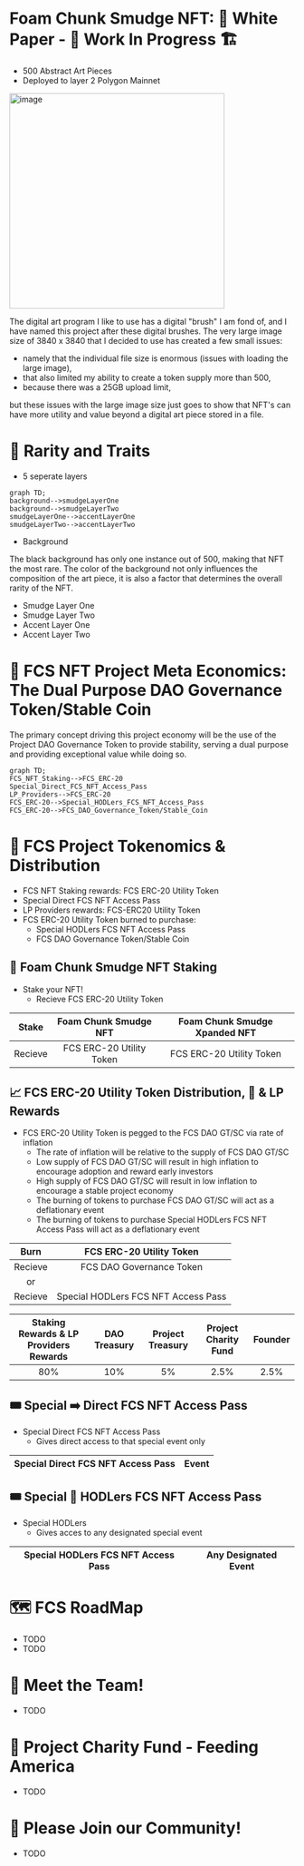 # Foam Chunk Smudge NFT: 📃 White Paper - 🚧 Work In Progress 🏗
- 500 Abstract Art Pieces
- Deployed to layer 2 Polygon Mainnet

<p><img align="center" src="https://user-images.githubusercontent.com/104662990/196208041-9e38bb66-8a96-4a82-b968-69870727985a.jpg" alt="image" 
width="380" height="380" /></p>

The digital art program I like to use has a digital "brush" I am fond of, and I have named this project after these digital brushes.
The very large image size of 3840 x 3840 that I decided to use has created a few small issues:
- namely that the individual file size is enormous (issues with loading the large image), 
- that also limited my ability to create a token supply more than 500,
- because there was a 25GB upload limit,

but these issues with the large image size just goes to show that NFT's can have more utility and value beyond a digital art piece stored in a file.

# 💎 Rarity and Traits

- 5 seperate layers

```mermaid
graph TD;
background-->smudgeLayerOne
background-->smudgeLayerTwo
smudgeLayerOne-->accentLayerOne
smudgeLayerTwo-->accentLayerTwo

```

- Background

The black background has only one instance out of 500, making that NFT the most rare.
The color of the background not only influences the composition of the art piece, it is also a factor that determines the overall rarity of the NFT.

- Smudge Layer One
- Smudge Layer Two
- Accent Layer One
- Accent Layer Two

# 🏦 FCS NFT Project Meta Economics: The Dual Purpose DAO Governance Token/Stable Coin
The primary concept driving this project economy will be the use of the Project DAO Governance Token to provide stability, serving a dual purpose and providing exceptional value while doing so.
```mermaid
graph TD;
FCS_NFT_Staking-->FCS_ERC-20
Special_Direct_FCS_NFT_Access_Pass
LP_Providers-->FCS_ERC-20
FCS_ERC-20-->Special_HODLers_FCS_NFT_Access_Pass
FCS_ERC-20-->FCS_DAO_Governance_Token/Stable_Coin

```
# 🚀 FCS Project Tokenomics & Distribution
- FCS NFT Staking rewards: FCS ERC-20 Utility Token
- Special Direct FCS NFT Access Pass
- LP Providers rewards: FCS-ERC20 Utility Token
- FCS ERC-20 Utility Token burned to purchase:
  - Special HODLers FCS NFT Access Pass
  - FCS DAO Governance Token/Stable Coin

## 🥩 Foam Chunk Smudge NFT Staking
- Stake your NFT!
  - Recieve FCS ERC-20 Utility Token

| Stake | Foam Chunk Smudge NFT | Foam Chunk Smudge Xpanded NFT |
| :--: | :--: | :--: | 
| Recieve | FCS ERC-20 Utility Token | FCS ERC-20 Utility Token |

## 📈 FCS ERC-20 Utility Token Distribution, 🥩 & LP Rewards
- FCS ERC-20 Utility Token is pegged to the FCS DAO GT/SC via rate of inflation
  - The rate of inflation will be relative to the supply of FCS DAO GT/SC
  - Low supply of FCS DAO GT/SC will result in high inflation to encourage adoption and reward early investors
  - High supply of FCS DAO GT/SC will result in low inflation to encourage a stable project economy
  - The burning of tokens to purchase FCS DAO GT/SC will act as a deflationary event
  - The burning of tokens to purchase Special HODLers FCS NFT Access Pass will act as a deflationary event
 
| Burn | FCS ERC-20 Utility Token | 
| :--: | :--: | 
| Recieve | FCS DAO Governance Token |
| or | |
| Recieve | Special HODLers FCS NFT Access Pass |

| Staking Rewards & LP Providers Rewards | DAO Treasury | Project Treasury | Project Charity Fund | Founder |
| :--: | :--: | :--: | :--: | :--: |
| 80% | 10% | 5% | 2.5% | 2.5% |


## 🎟 Special ➡️ Direct FCS NFT Access Pass
- Special Direct FCS NFT Access Pass
  - Gives direct access to that special event only 

| Special Direct FCS NFT Access Pass | Event |
| :--: | :--: |

## 🎟 Special 💎 HODLers FCS NFT Access Pass
- Special HODLers
  - Gives acces to any designated special event

| Special HODLers FCS NFT Access Pass | Any Designated Event |
| :--: | :--: |

# 🗺 FCS RoadMap
- TODO
- TODO

# 🤝 Meet the Team!
- TODO

# 🥗 Project Charity Fund - Feeding America
- TODO

# 🤝 Please Join our Community!
- TODO
